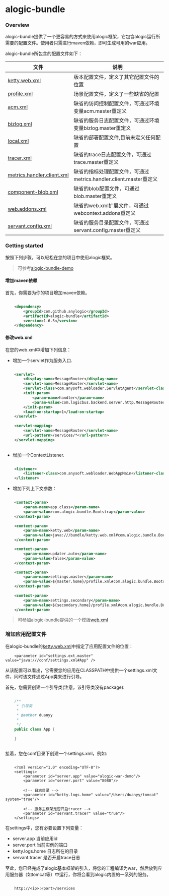 alogic-bundle
=============

### Overview

alogic-bundle提供了一个更容易的方式来使用alogic框架，它包含alogic运行所需要的配置文件。使用者只需进行maven依赖，即可生成可用的war应用。

alogic-bundle所包含的配置文件如下：

| 文件 | 说明 |
| ---- | ---- |
| [ketty.web.xml](src/main/resources/bundle/ketty.web.xml) |  版本配置文件，定义了其它配置文件的位置 |
| [profile.xml](src/main/resources/bundle/profile.xml) | 场景配置文件，定义了一些缺省的配置 |
| [acm.xml](src/main/resources/bundle/acm.xml) | 缺省的访问控制配置文件，可通过环境变量acm.master重定义 |
| [bizlog.xml](src/main/resources/bundle/bizlog.xml) | 缺省的服务日志配置文件，可通过环境变量bizlog.master重定义 |
| [local.xml](src/main/resources/bundle/local.xml) | 缺省的部署配置文件,目前未定义任何配置 |
| [tracer.xml](src/main/resources/bundle/tracer.xml) | 缺省的trace日志配置文件，可通过trace.master重定义 |
| [metrics.handler.client.xml](src/main/resources/bundle/metrics.handler.client.xml) | 缺省的指标处理配置文件，可通过metrics.handler.client.master重定义 |
| [component-blob.xml](src/main/resources/bundle/component-blob.xml) | 缺省的blob配置文件，可通过blob.master重定义 |
| [web.addons.xml](src/main/resources/web.addons.xml) | 缺省的web.xml扩展文件，可通过webcontext.addons重定义 |
| [servant.config.xml](src/main/resources/servant.config.xml) | 缺省的服务目录配置文件，可通过servant.config.master重定义 |

### Getting started

按照下列步骤，可以轻松在您的项目中使用alogic框架。

> 可参考[alogic-bundle-demo](https://github.com/anylogic/alogic-bundle-demo)

#### 增加maven依赖

首先，你需要为你的项目增加maven依赖。

```xml

	<dependency>
	    <groupId>com.github.anylogic</groupId>
	    <artifactId>alogic-bundle</artifactId>
	    <version>1.6.5</version>
	</dependency>	

```

#### 修改web.xml

在您的web.xml中增加下列信息：

* 增加一个servlet作为服务入口.

```xml

	<servlet>
		<display-name>MessageRouter</display-name>
		<servlet-name>MessageRouter</servlet-name>
		<servlet-class>com.anysoft.webloader.ServletAgent</servlet-class>
		<init-param>
			<param-name>handler</param-name>
			<param-value>com.logicbus.backend.server.http.MessageRouterServletHandler</param-value>
		</init-param>
		<load-on-startup>1</load-on-startup>
	</servlet>
	
	<servlet-mapping>
		<servlet-name>MessageRouter</servlet-name>
		<url-pattern>/services/*</url-pattern>
	</servlet-mapping>
	
```

* 增加一个ContextListener.

```xml

	<listener>
		<listener-class>com.anysoft.webloader.WebAppMain</listener-class>
	</listener>

```

* 增加下列上下文参数：

```xml

	<context-param>
		<param-name>app.class</param-name>
		<param-value>com.alogic.bundle.Bootstrap</param-value>
	</context-param>
	
	<context-param>
		<param-name>ketty.web</param-name>
		<param-value>java:///bundle/ketty.web.xml#com.alogic.bundle.Bootstrap</param-value>
	</context-param>

	<context-param>
		<param-name>updater.auto</param-name>
		<param-value>false</param-value>
	</context-param>

	<context-param>
		<param-name>settings.master</param-name>
		<param-value>${master.home}/profile.xml#com.alogic.bundle.Bootstrap</param-value>
	</context-param>
	
	<context-param>
		<param-name>settings.secondary</param-name>
		<param-value>${secondary.home}/profile.xml#com.alogic.bundle.Bootstrap</param-value>
	</context-param>	

```

> 可参加alogic-bundle提供的一个模版[web.xml](src/main/resources/)

### 增加应用配置文件

在alogic-bundle的[ketty.web.xml](src/main/resources/bundle/ketty.web.xml)中指定了应用配置文件的位置：

```
	<parameter id="settings.ext.master" value="java:///conf/settings.xml#App" />
```

从该配置可以看出，它需要您的应用在CLASSPATH中提供一个settings.xml文件，同时该文件通过App类来进行引导。

首先，您需要创建一个引导类(注意，该引导类没有package):

```java

	/**
	 * 引导类
	 * 
	 * @author duanyy
	 *
	 */
	public class App {
	
	}
	
```

接着，您在conf目录下创建一个settings.xml，例如:

```

	<?xml version="1.0" encoding="UTF-8"?>
	<settings>
		<parameter id="server.app" value="alogic-war-demo"/>
		<parameter id="server.port" value="8080"/>
		
		<!-- 日志目录 -->
		<parameter id="ketty.logs.home" value="/Users/duanyy/tomcat" system="true"/>
		
		<!-- 服务主框架是否开启tracer -->
		<parameter id="servant.tracer" value="true"/>	
	</settings>

```

在settings中，您有必要设置下列变量：
* server.app 当前应用id
* server.port 当前实例的端口
* ketty.logs.home 日志所在的目录
* servant.tracer 是否开启trace日志

至此，您已经完成了alogic基本框架的引入，将您的工程编译为war，然后放到应用服务器（如tomcat等）中运行，你将会看到alogic内置的一系列的服务。

```

	http://<ip>:<port>/services

```






